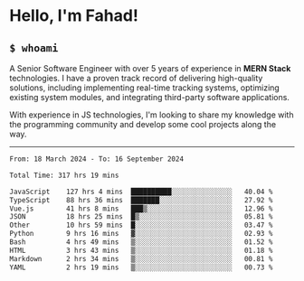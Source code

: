 <h1>Hello, I'm Fahad!</h1>

<h2><code>$ whoami</code></h2>

A Senior Software Engineer with over 5 years of experience in **MERN Stack** technologies. I have a proven track record of delivering high-quality solutions, including implementing real-time tracking systems, optimizing existing system modules, and integrating third-party software applications.

With experience in JS technologies, I'm looking to share my knowledge with the programming community and develop some cool projects along the way.

---

<!--START_SECTION:waka-->

```txt
From: 18 March 2024 - To: 16 September 2024

Total Time: 317 hrs 19 mins

JavaScript    127 hrs 4 mins  ██████████░░░░░░░░░░░░░░░   40.04 %
TypeScript    88 hrs 36 mins  ███████░░░░░░░░░░░░░░░░░░   27.92 %
Vue.js        41 hrs 8 mins   ███▒░░░░░░░░░░░░░░░░░░░░░   12.96 %
JSON          18 hrs 25 mins  █▒░░░░░░░░░░░░░░░░░░░░░░░   05.81 %
Other         10 hrs 59 mins  █░░░░░░░░░░░░░░░░░░░░░░░░   03.47 %
Python        9 hrs 16 mins   ▓░░░░░░░░░░░░░░░░░░░░░░░░   02.93 %
Bash          4 hrs 49 mins   ▒░░░░░░░░░░░░░░░░░░░░░░░░   01.52 %
HTML          3 hrs 43 mins   ▒░░░░░░░░░░░░░░░░░░░░░░░░   01.18 %
Markdown      2 hrs 34 mins   ▒░░░░░░░░░░░░░░░░░░░░░░░░   00.81 %
YAML          2 hrs 19 mins   ▒░░░░░░░░░░░░░░░░░░░░░░░░   00.73 %
```

<!--END_SECTION:waka-->

<!--
**heyFahad/heyFahad** is a ✨ _special_ ✨ repository because its `README.md` (this file) appears on your GitHub profile.

Here are some ideas to get you started:

- 🔭 I’m currently working on ...
- 🌱 I’m currently learning ...
- 👯 I’m looking to collaborate on ...
- 🤔 I’m looking for help with ...
- 💬 Ask me about ...
- 📫 How to reach me: ...
- 😄 Pronouns: ...
- ⚡ Fun fact: ...
-->

